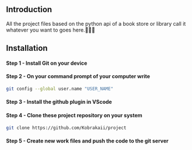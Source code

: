 ## Introduction
All the project files based on the python api of a book store or library call it whatever you want to goes here.:pinched_fingers::pinched_fingers::pinched_fingers:
## Installation
#### Step 1 - Install Git on your device
#### Step 2 - On your command prompt of your computer write 
```bash
git config --global user.name "USER_NAME"
```
#### Step 3 - Install the github plugin in VScode
#### Step 4 - Clone these project repository on your system
```bash
git clone https://github.com/Kobrakaii/project
```
#### Step 5 - Create new work files and push the code to the git server

[](https://img.shields.io/github/languages/code-size/kobrakaii/project)

